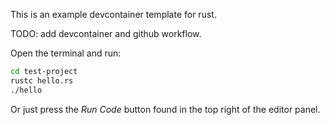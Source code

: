This is an example devcontainer template for rust. 

TODO: add devcontainer and github workflow. 

Open the terminal and run:
```sh
cd test-project
rustc hello.rs
./hello
```
Or just press the *Run Code* button found in the top right of the editor panel.
